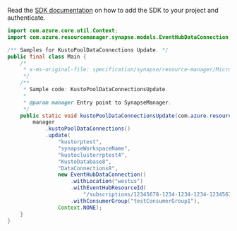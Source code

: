 Read the [SDK documentation](https://github.com/Azure/azure-sdk-for-java/blob/azure-resourcemanager-synapse_1.0.0-beta.3/sdk/synapse/azure-resourcemanager-synapse/README.md) on how to add the SDK to your project and authenticate.

```java
import com.azure.core.util.Context;
import com.azure.resourcemanager.synapse.models.EventHubDataConnection;

/** Samples for KustoPoolDataConnections Update. */
public final class Main {
    /*
     * x-ms-original-file: specification/synapse/resource-manager/Microsoft.Synapse/preview/2021-06-01-preview/examples/KustoPoolDataConnectionsUpdate.json
     */
    /**
     * Sample code: KustoPoolDataConnectionsUpdate.
     *
     * @param manager Entry point to SynapseManager.
     */
    public static void kustoPoolDataConnectionsUpdate(com.azure.resourcemanager.synapse.SynapseManager manager) {
        manager
            .kustoPoolDataConnections()
            .update(
                "kustorptest",
                "synapseWorkspaceName",
                "kustoclusterrptest4",
                "KustoDatabase8",
                "DataConnections8",
                new EventHubDataConnection()
                    .withLocation("westus")
                    .withEventHubResourceId(
                        "/subscriptions/12345678-1234-1234-1234-123456789098/resourceGroups/kustorptest/providers/Microsoft.EventHub/namespaces/eventhubTestns1/eventhubs/eventhubTest1")
                    .withConsumerGroup("testConsumerGroup1"),
                Context.NONE);
    }
}
```
